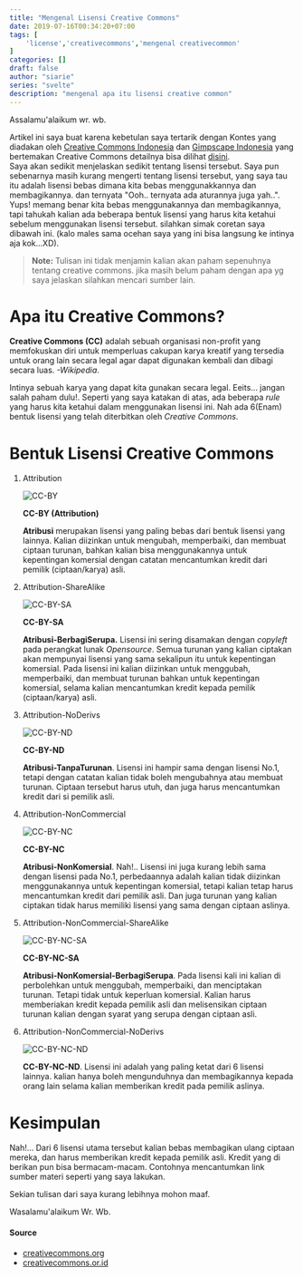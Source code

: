 ```yaml
---
title: "Mengenal Lisensi Creative Commons"
date: 2019-07-16T00:34:20+07:00
tags: [
    'license','creativecommons','mengenal creativecommon'
]
categories: []
draft: false
author: "siarie"
series: "svelte"
description: "mengenal apa itu lisensi creative common"
---
```


Assalamu'alaikum wr. wb.

Artikel ini saya buat karena kebetulan saya tertarik dengan Kontes yang diadakan oleh [Creative Commons Indonesia](http://creativecommons.or.id/) dan [Gimpscape Indonesia](https://gimpscape.org/) yang bertemakan Creative Commons detailnya bisa dilihat [disini](https://s.id/aturan-kontes).  
Saya akan sedikit menjelaskan sedikit tentang lisensi tersebut. Saya pun sebenarnya masih kurang mengerti tentang lisensi tersebut, yang saya tau itu adalah lisensi bebas dimana kita bebas menggunakkannya dan membagikannya. dan ternyata "Ooh.. ternyata ada aturannya juga yah..". Yups! memang benar kita bebas menggunakannya dan membagikannya, tapi tahukah kalian ada beberapa bentuk lisensi yang harus kita ketahui sebelum menggunakan lisensi tersebut. silahkan simak coretan saya dibawah ini. (kalo males sama ocehan saya yang ini bisa langsung ke intinya aja kok...XD).

>**Note:** Tulisan ini tidak menjamin kalian akan paham sepenuhnya tentang creative commons. jika masih belum paham dengan apa yg saya jelaskan silahkan mencari sumber lain.

# Apa itu Creative Commons?
**Creative Commons (CC)** adalah sebuah organisasi non-profit yang memfokuskan diri untuk memperluas cakupan karya kreatif yang tersedia untuk orang lain secara legal agar dapat digunakan kembali dan dibagi secara luas. *-Wikipedia*.

Intinya sebuah karya yang dapat kita gunakan secara legal. Eeits... jangan salah paham dulu!. Seperti yang saya katakan di atas, ada beberapa *rule* yang harus kita ketahui dalam menggunakan lisensi ini. Nah ada 6(Enam) bentuk lisensi yang telah diterbitkan oleh *Creative Commons*.

# Bentuk Lisensi Creative Commons

1. Attribution

    ![CC-BY](https://res.cloudinary.com/siarie/image/upload/c_scale,w_150/v1563464222/creative-commons/cc_by_tjwavf.png)

    **CC-BY (Attribution)**

    **Atribusi** merupakan lisensi yang paling bebas dari bentuk lisensi yang lainnya. Kalian diizinkan untuk mengubah, memperbaiki, dan membuat ciptaan turunan, bahkan kalian bisa menggunakannya untuk kepentingan komersial dengan catatan mencantumkan kredit dari pemilik (ciptaan/karya) asli.


2. Attribution-ShareAlike

    ![CC-BY-SA](https://res.cloudinary.com/siarie/image/upload/c_scale,w_150/v1563464222/creative-commons/cc_by-sa_h7nvzn.png)

    **CC-BY-SA**

    **Atribusi-BerbagiSerupa.** Lisensi ini sering disamakan dengan *copyleft* pada perangkat lunak *Opensource*. Semua turunan yang kalian ciptakan akan mempunyai lisensi yang sama sekalipun itu untuk kepentingan komersial. Pada lisensi ini kalian diizinkan untuk menggubah, memperbaiki, dan membuat turunan bahkan untuk kepentingan komersial, selama kalian mencantumkan kredit kepada pemilik (ciptaan/karya) asli.



3. Attribution-NoDerivs

    ![CC-BY-ND](https://res.cloudinary.com/siarie/image/upload/c_scale,w_150/v1563464222/creative-commons/cc_by-nd_fh5oec.png)

    **CC-BY-ND**

    **Atribusi-TanpaTurunan**. Lisensi ini hampir sama dengan lisensi No.1, tetapi dengan catatan kalian tidak boleh mengubahnya atau membuat turunan. Ciptaan tersebut harus utuh, dan juga harus mencantumkan kredit dari si pemilik asli.

4. Attribution-NonCommercial

    ![CC-BY-NC](https://res.cloudinary.com/siarie/image/upload/c_scale,w_150/v1563464222/creative-commons/cc_by-nc_x1b13y.png)

    **CC-BY-NC**

    **Atribusi-NonKomersial**. Nah!.. Lisensi ini juga kurang lebih sama dengan lisensi pada No.1, perbedaannya adalah kalian tidak diizinkan menggunakannya untuk kepentingan komersial, tetapi kalian tetap harus mencantumkan kredit dari pemilik asli. Dan juga turunan yang kalian ciptakan tidak harus memiliki lisensi yang sama dengan ciptaan aslinya.

5. Attribution-NonCommercial-ShareAlike

    ![CC-BY-NC-SA](https://res.cloudinary.com/siarie/image/upload/c_scale,w_150/v1563464222/creative-commons/cc_by-nc-sa_mydq9y.png)

    **CC-BY-NC-SA**

    **Atribusi-NonKomersial-BerbagiSerupa**. Pada lisensi kali ini kalian di perbolehkan untuk menggubah, memperbaiki, dan menciptakan turunan. Tetapi tidak untuk keperluan komersial. Kalian harus memberiakan kredit kepada pemilik asli dan melisensikan ciptaan turunan kalian dengan syarat yang serupa dengan ciptaan asli.

6. Attribution-NonCommercial-NoDerivs

    ![CC-BY-NC-ND](https://res.cloudinary.com/siarie/image/upload/c_scale,w_150/v1563464222/creative-commons/cc_by-nc-nd_hxoinl.png)

    **CC-BY-NC-ND**. Lisensi ini adalah yang paling ketat dari 6 lisensi lainnya. kalian hanya boleh mengunduhnya dan membagikannya kepada orang lain selama kalian memberikan kredit pada pemilik aslinya.

# Kesimpulan
Nah!... Dari 6 lisensi utama tersebut kalian bebas membagikan ulang ciptaan mereka, dan harus memberikan kredit kepada pemilik asli. Kredit yang di berikan pun bisa bermacam-macam. Contohnya mencantumkan link sumber materi seperti yang saya lakukan.

Sekian tulisan dari saya kurang lebihnya mohon maaf.

Wasalamu'alaikum Wr. Wb.

#### Source
* [creativecommons.org](//creativecommons.org/licenses/)
* [creativecommons.or.id](//creativecommons.or.id/lisensi-cc-bahasa-indonesia/)
